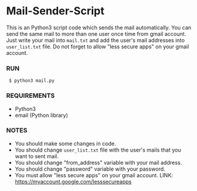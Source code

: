 # Mail-Sender-Script

This is an Python3 script code which sends the mail automatically. You can send the same mail to more than one user once time from gmail account. Just write your mail into `mail.txt` and add the user's mail addresses into `user_list.txt` file. Do not forget to allow "less secure apps" on your gmail account.

### RUN

` $ python3 mail.py`

### REQUIREMENTS

- Python3
- email (Python library)

### NOTES

- You should make some changes in code.
- You should change `user_list.txt` file with the user's mails that you want to sent mail.
- You should change "from_address" variable with your mail address.
- You should change "password" variable with your password.
- You must allow "less secure apps" on your gmail account. LINK: https://myaccount.google.com/lesssecureapps
